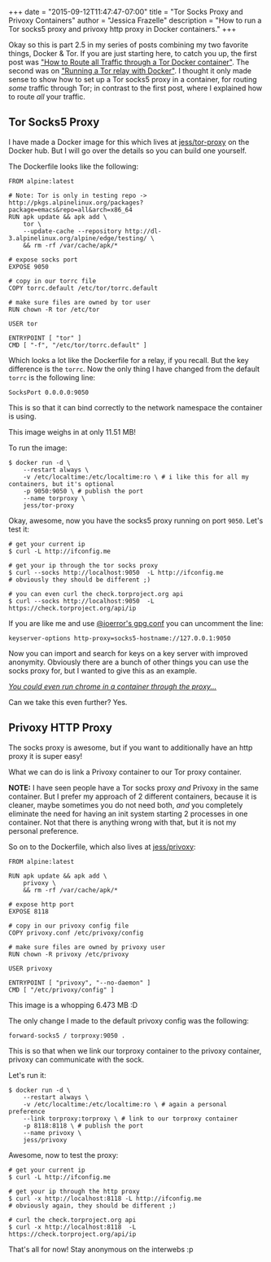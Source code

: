 +++
date = "2015-09-12T11:47:47-07:00"
title = "Tor Socks Proxy and Privoxy Containers"
author = "Jessica Frazelle"
description = "How to run a Tor socks5 proxy and privoxy http proxy in Docker containers."
+++

Okay so this is part 2.5 in my series of posts combining my two
favorite things, Docker & Tor. If you are just starting here, to catch you up,
the first post was
["How to Route all Traffic through a Tor Docker container"](/post/routing-traffic-through-tor-docker-container/).
The second was on ["Running a Tor relay with Docker"](/post/running-a-tor-relay-with-docker/).
I thought it only made sense to show how to set up a Tor socks5 proxy in
a container, for routing _some_ traffic through Tor; in contrast to the first
post, where I explained how to route _all_ your traffic.


## Tor Socks5 Proxy

I have made a Docker image for this which lives at
[jess/tor-proxy](https://hub.docker.com/r/jess/tor-proxy/)
on the Docker hub. But I will go over the details so you can build one
yourself.

The Dockerfile looks like the following:

```bsh
FROM alpine:latest

# Note: Tor is only in testing repo -> http://pkgs.alpinelinux.org/packages?package=emacs&repo=all&arch=x86_64
RUN apk update && apk add \
    tor \
    --update-cache --repository http://dl-3.alpinelinux.org/alpine/edge/testing/ \
    && rm -rf /var/cache/apk/*

# expose socks port
EXPOSE 9050

# copy in our torrc file
COPY torrc.default /etc/tor/torrc.default

# make sure files are owned by tor user
RUN chown -R tor /etc/tor

USER tor

ENTRYPOINT [ "tor" ]
CMD [ "-f", "/etc/tor/torrc.default" ]
```

Which looks a lot like the Dockerfile for a relay, if you recall. But the key
difference is the `torrc`. Now the only thing I have changed from the default
`torrc` is the following line:

```
SocksPort 0.0.0.0:9050
```

This is so that it can bind correctly to the network namespace the container
is using.

This image weighs in at only 11.51 MB!

To run the image:

```bsh
$ docker run -d \
    --restart always \
    -v /etc/localtime:/etc/localtime:ro \ # i like this for all my containers, but it's optional
    -p 9050:9050 \ # publish the port
    --name torproxy \
    jess/tor-proxy
```

Okay, awesome, now you have the socks5 proxy running on port `9050`. Let's test
it:

```bsh
# get your current ip
$ curl -L http://ifconfig.me

# get your ip through the tor socks proxy
$ curl --socks http://localhost:9050  -L http://ifconfig.me
# obviously they should be different ;)

# you can even curl the check.torproject.org api
$ curl --socks http://localhost:9050  -L https://check.torproject.org/api/ip
```

If you are like me and use
[@ioerror's gpg.conf](https://github.com/ioerror/duraconf/blob/master/configs/gnupg/gpg.conf)
you can uncomment the line:

```
keyserver-options http-proxy=socks5-hostname://127.0.0.1:9050
```

Now you can import and search for keys on a key server with
improved anonymity. Obviously there are a bunch of other things you can use the
socks proxy for, but I wanted to give this as an example.

_[You could even run chrome in a container through the proxy...](https://github.com/jessfraz/dotfiles/blob/master/.dockerfunc#L140)_

Can we take this even further? Yes.

## Privoxy HTTP Proxy

The socks proxy is awesome, but if you want to additionally have an http proxy
it is super easy!

What we can do is link a Privoxy container to our Tor proxy container.

**NOTE:** I have seen people have a Tor socks proxy _and_ Privoxy in the same container.
But I prefer my approach of 2 different containers, because it is cleaner,
maybe sometimes you do not need both, _and_ you completely eliminate the need for
having an init system starting 2 processes in one container. Not that there is
anything wrong with that, but it is not my personal preference.

So on to the Dockerfile, which also lives at [jess/privoxy](https://hub.docker.com/r/jess/privoxy/):

```bsh
FROM alpine:latest

RUN apk update && apk add \
    privoxy \
    && rm -rf /var/cache/apk/*

# expose http port
EXPOSE 8118

# copy in our privoxy config file
COPY privoxy.conf /etc/privoxy/config

# make sure files are owned by privoxy user
RUN chown -R privoxy /etc/privoxy

USER privoxy

ENTRYPOINT [ "privoxy", "--no-daemon" ]
CMD [ "/etc/privoxy/config" ]
```

This image is a whopping 6.473 MB :D

The only change I made to the default privoxy config was the following:

```
forward-socks5 / torproxy:9050 .
```

This is so that when we link our torproxy container to the privoxy container,
privoxy can communicate with the sock.

Let's run it:

```bsh
$ docker run -d \
    --restart always \
    -v /etc/localtime:/etc/localtime:ro \ # again a personal preference
    --link torproxy:torproxy \ # link to our torproxy container
    -p 8118:8118 \ # publish the port
    --name privoxy \
    jess/privoxy
```

Awesome, now to test the proxy:

```bsh
# get your current ip
$ curl -L http://ifconfig.me

# get your ip through the http proxy
$ curl -x http://localhost:8118 -L http://ifconfig.me
# obviously again, they should be different ;)

# curl the check.torproject.org api
$ curl -x http://localhost:8118  -L https://check.torproject.org/api/ip
```

That's all for now! Stay anonymous on the interwebs :p

